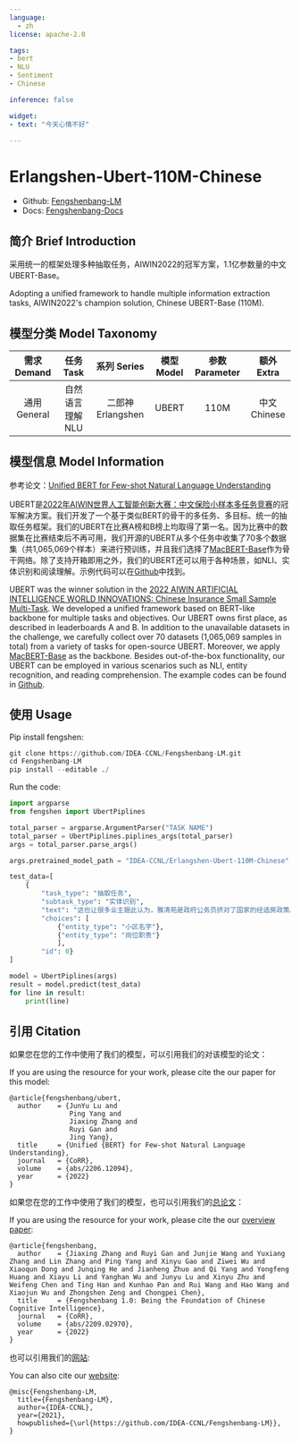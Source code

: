 ```yaml
---
language: 
  - zh
license: apache-2.0

tags:
- bert
- NLU
- Sentiment
- Chinese

inference: false

widget:
- text: "今天心情不好"

---
```


# Erlangshen-Ubert-110M-Chinese

- Github: [Fengshenbang-LM](https://github.com/IDEA-CCNL/Fengshenbang-LM)
- Docs: [Fengshenbang-Docs](https://fengshenbang-doc.readthedocs.io/)

## 简介 Brief Introduction

采用统一的框架处理多种抽取任务，AIWIN2022的冠军方案，1.1亿参数量的中文UBERT-Base。

Adopting a unified framework to handle multiple information extraction tasks, AIWIN2022's champion solution, Chinese UBERT-Base (110M).

## 模型分类 Model Taxonomy

|  需求 Demand  | 任务 Task       | 系列 Series      | 模型 Model    | 参数 Parameter | 额外 Extra |
|  :----:  | :----:  | :----:  | :----:  | :----:  | :----:  |
| 通用 General | 自然语言理解 NLU | 二郎神 Erlangshen | UBERT |      110M      |    中文 Chinese    |

## 模型信息 Model Information

参考论文：[Unified BERT for Few-shot Natural Language Understanding](https://arxiv.org/abs/2206.12094)

UBERT是[2022年AIWIN世界人工智能创新大赛：中文保险小样本多任务竞赛](http://ailab.aiwin.org.cn/competitions/68#results)的冠军解决方案。我们开发了一个基于类似BERT的骨干的多任务、多目标、统一的抽取任务框架。我们的UBERT在比赛A榜和B榜上均取得了第一名。因为比赛中的数据集在比赛结束后不再可用，我们开源的UBERT从多个任务中收集了70多个数据集（共1,065,069个样本）来进行预训练，并且我们选择了[MacBERT-Base](https://huggingface.co/hfl/chinese-macbert-base)作为骨干网络。除了支持开箱即用之外，我们的UBERT还可以用于各种场景，如NLI、实体识别和阅读理解。示例代码可以在[Github](https://github.com/IDEA-CCNL/Fengshenbang-LM/tree/dev/yangping/fengshen/examples/ubert)中找到。

UBERT was the winner solution in the [2022 AIWIN ARTIFICIAL INTELLIGENCE WORLD INNOVATIONS: Chinese Insurance Small Sample Multi-Task](http://ailab.aiwin.org.cn/competitions/68#results). We developed a unified framework based on BERT-like backbone for multiple tasks and objectives. Our UBERT owns first place, as described in leaderboards A and B. In addition to the unavailable datasets in the challenge, we carefully collect over 70 datasets (1,065,069 samples in total) from a variety of tasks for open-source UBERT. Moreover, we apply [MacBERT-Base](https://huggingface.co/hfl/chinese-macbert-base) as the backbone. Besides out-of-the-box functionality, our UBERT can be employed in various scenarios such as NLI, entity recognition, and reading comprehension. The example codes can be found in [Github](https://github.com/IDEA-CCNL/Fengshenbang-LM/tree/dev/yangping/fengshen/examples/ubert).

## 使用 Usage

Pip install fengshen:

```python
git clone https://github.com/IDEA-CCNL/Fengshenbang-LM.git
cd Fengshenbang-LM
pip install --editable ./
```

Run the code:

```python
import argparse
from fengshen import UbertPiplines

total_parser = argparse.ArgumentParser("TASK NAME")
total_parser = UbertPiplines.piplines_args(total_parser)
args = total_parser.parse_args()

args.pretrained_model_path = "IDEA-CCNL/Erlangshen-Ubert-110M-Chinese"

test_data=[
    {
        "task_type": "抽取任务", 
        "subtask_type": "实体识别", 
        "text": "这也让很多业主据此认为，雅清苑是政府公务员挤对了国家的经适房政策。", 
        "choices": [ 
            {"entity_type": "小区名字"}, 
            {"entity_type": "岗位职责"}
            ],
        "id": 0}
]

model = UbertPiplines(args)
result = model.predict(test_data)
for line in result:
    print(line)
```

## 引用 Citation

如果您在您的工作中使用了我们的模型，可以引用我们的对该模型的论文：

If you are using the resource for your work, please cite the our paper for this model:

```text
@article{fengshenbang/ubert,
  author    = {JunYu Lu and
               Ping Yang and
               Jiaxing Zhang and
               Ruyi Gan and
               Jing Yang},
  title     = {Unified {BERT} for Few-shot Natural Language Understanding},
  journal   = {CoRR},
  volume    = {abs/2206.12094},
  year      = {2022}
}
```

如果您在您的工作中使用了我们的模型，也可以引用我们的[总论文](https://arxiv.org/abs/2209.02970)：

If you are using the resource for your work, please cite the our [overview paper](https://arxiv.org/abs/2209.02970):

```text
@article{fengshenbang,
  author    = {Jiaxing Zhang and Ruyi Gan and Junjie Wang and Yuxiang Zhang and Lin Zhang and Ping Yang and Xinyu Gao and Ziwei Wu and Xiaoqun Dong and Junqing He and Jianheng Zhuo and Qi Yang and Yongfeng Huang and Xiayu Li and Yanghan Wu and Junyu Lu and Xinyu Zhu and Weifeng Chen and Ting Han and Kunhao Pan and Rui Wang and Hao Wang and Xiaojun Wu and Zhongshen Zeng and Chongpei Chen},
  title     = {Fengshenbang 1.0: Being the Foundation of Chinese Cognitive Intelligence},
  journal   = {CoRR},
  volume    = {abs/2209.02970},
  year      = {2022}
}
```

也可以引用我们的[网站](https://github.com/IDEA-CCNL/Fengshenbang-LM/):

You can also cite our [website](https://github.com/IDEA-CCNL/Fengshenbang-LM/):

```text
@misc{Fengshenbang-LM,
  title={Fengshenbang-LM},
  author={IDEA-CCNL},
  year={2021},
  howpublished={\url{https://github.com/IDEA-CCNL/Fengshenbang-LM}},
}
```
